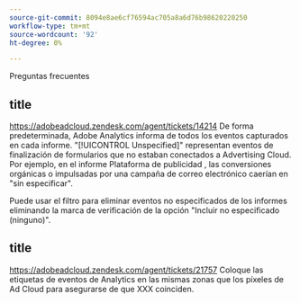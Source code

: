 ```yaml
---
source-git-commit: 8094e8ae6cf76594ac705a8a6d76b98620220250
workflow-type: tm+mt
source-wordcount: '92'
ht-degree: 0%

---
```



Preguntas frecuentes

## title

https://adobeadcloud.zendesk.com/agent/tickets/14214 De forma predeterminada, Adobe Analytics informa de todos los eventos capturados en cada informe. &quot;[!UICONTROL Unspecified]&quot; representan eventos de finalización de formularios que no estaban conectados a Advertising Cloud. Por ejemplo, en el informe Plataforma de publicidad , las conversiones orgánicas o impulsadas por una campaña de correo electrónico caerían en &quot;sin especificar&quot;.

Puede usar el filtro para eliminar eventos no especificados de los informes eliminando la marca de verificación de la opción &quot;Incluir no especificado (ninguno)&quot;. <!-- Not sure if this is in DSP or in Analytics Workspace -->

## title

https://adobeadcloud.zendesk.com/agent/tickets/21757 Coloque las etiquetas de eventos de Analytics en las mismas zonas que los píxeles de Ad Cloud para asegurarse de que XXX coinciden.